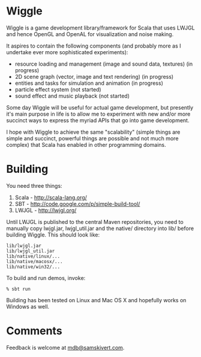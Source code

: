 # Wiggle

Wiggle is a game development library/framework for Scala that uses LWJGL and
hence OpenGL and OpenAL for visualization and noise making.

It aspires to contain the following components (and probably more as I
undertake ever more sophisticated experiments):

- resource loading and management (image and sound data, textures) (in progress)
- 2D scene graph (vector, image and text rendering) (in progress)
- entities and tasks for simulation and animation (in progress)
- particle effect system (not started)
- sound effect and music playback (not started)

Some day Wiggle will be useful for actual game development, but presently it's
main purpose in life is to allow me to experiment with new and/or more succinct
ways to express the myriad APIs that go into game development.

I hope with Wiggle to achieve the same "scalability" (simple things are simple
and succinct, powerful things are possible and not much more complex) that
Scala has enabled in other programming domains.

# Building

You need three things:

1. Scala - http://scala-lang.org/
2. SBT - http://code.google.com/p/simple-build-tool/
3. LWJGL - http://lwjgl.org/

Until LWJGL is published to the central Maven repositories, you need to
manually copy lwjgl.jar, lwjgl_util.jar and the native/ directory into lib/
before building Wiggle. This should look like:

```
lib/lwjgl.jar
lib/lwjgl_util.jar
lib/native/linux/...
lib/native/macosx/...
lib/native/win32/...
```

To build and run demos, invoke:

```
% sbt run
```

Building has been tested on Linux and Mac OS X and hopefully works on Windows
as well.

# Comments

Feedback is welcome at <mdb@samskivert.com>.
